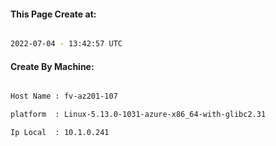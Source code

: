 
   
#### This Page Create at:

```bash

2022-07-04 - 13:42:57 UTC

```

#### Create By Machine:

```bash

Host Name : fv-az201-107

platform  : Linux-5.13.0-1031-azure-x86_64-with-glibc2.31

Ip Local  : 10.1.0.241

```

